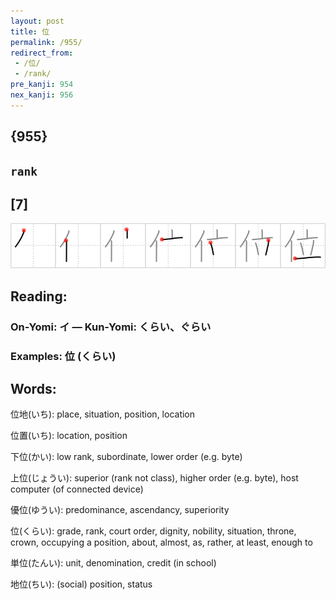 ```yaml
---
layout: post
title: 位
permalink: /955/
redirect_from:
 - /位/
 - /rank/
pre_kanji: 954
nex_kanji: 956
---
```


## {955}

## `rank`

## [7]

<div class="stroke"><img src="../images/E4BD8D.png" /></div>

## Reading:

### On-Yomi: イ &mdash; Kun-Yomi: くらい、ぐらい

### Examples: 位 (くらい)

## Words:

位地(いち): place, situation, position, location

位置(いち): location, position

下位(かい): low rank, subordinate, lower order (e.g. byte)

上位(じょうい): superior (rank not class), higher order (e.g. byte), host computer (of connected device)

優位(ゆうい): predominance, ascendancy, superiority

位(くらい): grade, rank, court order, dignity, nobility, situation, throne, crown, occupying a position, about, almost, as, rather, at least, enough to

単位(たんい): unit, denomination, credit (in school)

地位(ちい): (social) position, status
